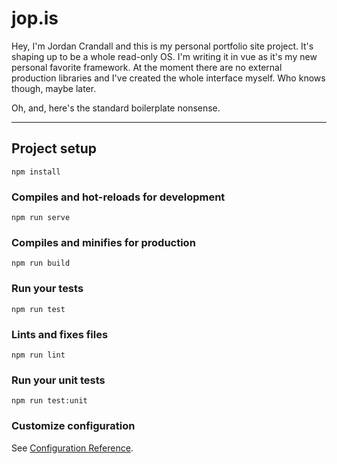 # jop.is
Hey, I'm Jordan Crandall and this is my personal portfolio site project. It's shaping up to be a whole read-only OS. I'm writing it in vue as it's my new personal favorite framework. At the moment there are no external production libraries and I've created the whole interface myself. Who knows though, maybe later. 

Oh, and, here's the standard boilerplate nonsense.

---------------------------------------------------------------------

## Project setup
```
npm install
```

### Compiles and hot-reloads for development
```
npm run serve
```

### Compiles and minifies for production
```
npm run build
```

### Run your tests
```
npm run test
```

### Lints and fixes files
```
npm run lint
```

### Run your unit tests
```
npm run test:unit
```

### Customize configuration
See [Configuration Reference](https://cli.vuejs.org/config/).
